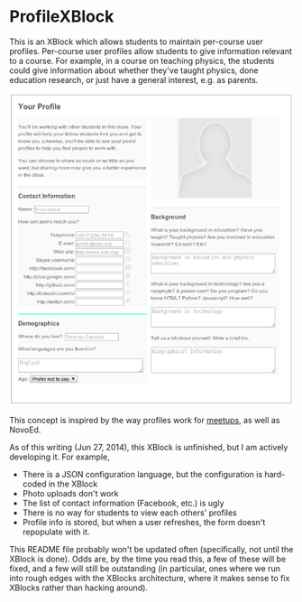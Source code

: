 ProfileXBlock
=============

This is an XBlock which allows students to maintain per-course user
profiles. Per-course user profiles allow students to give information
relevant to a course. For example, in a course on teaching physics,
the students could give information about whether they've taught
physics, done education research, or just have a general interest,
e.g. as parents. 

![Screenshot](screenshot.png)

This concept is inspired by the way profiles work for
[meetups](http://www.meetup.com/), as well as NovoEd. 

As of this writing (Jun 27, 2014), this XBlock is unfinished, but I am
actively developing it. For example, 

* There is a JSON configuration language, but the configuration is
  hard-coded in the XBlock
* Photo uploads don't work
* The list of contact information (Facebook, etc.) is ugly
* There is no way for students to view each others' profiles
* Profile info is stored, but when a user refreshes, the form doesn't
  repopulate with it.

This README file probably won't be updated often (specifically, not
until the XBlock is done). Odds are, by the time you read this, a few
of these will be fixed, and a few will still be outstanding (in
particular, ones where we run into rough edges with the XBlocks
architecture, where it makes sense to fix XBlocks rather than hacking
around).